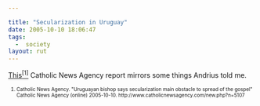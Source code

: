```yaml
---

title: "Secularization in Uruguay"
date: 2005-10-10 18:06:47
tags:
  -  society
layout: rut
---
```


<p><a href="http://www.catholicnewsagency.com/new.php?n=5107">This<sup>[1]</sup></a> Catholic News Agency report mirrors some things Andrius told me.</p>  <font size="-2"> <ol> <li>Catholic News Agency.  "Uruguayan bishop says secularization main obstacle to spread of the gospel" Catholic News Agency (online) 2005-10-10. http://www.catholicnewsagency.com/new.php?n=5107  </li> </ol> </font>

